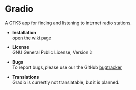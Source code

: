 # Gradio

A GTK3 app for finding and listening to internet radio stations.

* **Installation**  
[open the wiki page](https://github.com/haecker-felix/gradio/wiki/Install)

* **License**  
GNU General Public License, Version 3

* **Bugs**  
To report bugs, please use our the GitHub [bugtracker](https://github.com/haecker-felix/gradio/issues)

* **Translations**  
Gradio is currently not translatable, but it is planned.
